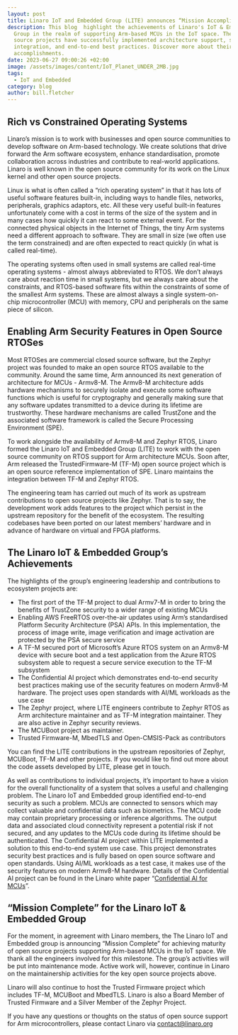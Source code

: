 ```yaml
---
layout: post
title: Linaro IoT and Embedded Group (LITE) announces “Mission Accomplished"
description: This blog  highlight the achievements of Linaro's IoT & Embedded
  Group in the realm of supporting Arm-based MCUs in the IoT space. Their open
  source projects have successfully implemented architecture support, security
  integration, and end-to-end best practices. Discover more about their
  accomplishments.
date: 2023-06-27 09:00:26 +02:00
image: /assets/images/content/IoT_Planet_UNDER_2MB.jpg
tags:
  - IoT and Embedded
category: blog
author: bill.fletcher
---
```

## Rich vs Constrained Operating Systems

Linaro’s mission is to work with businesses and open source communities to develop software on Arm-based technology. We create solutions that drive forward the Arm software ecosystem, enhance standardisation, promote collaboration across industries and contribute to real-world applications. Linaro is well known in the open source community for its work on the Linux kernel and other open source projects.

Linux is what is often called a “rich operating system” in that it has lots of useful software features built-in, including ways to handle files, networks, peripherals, graphics adaptors, etc. All these very useful built-in features unfortunately come with a cost in terms of the size of the system and in many cases how quickly it can react to some external event. For the  connected physical objects in the Internet of Things, the tiny Arm systems need a different approach to software. They are small in size (we often use the term constrained) and are often expected to react quickly (in what is called real-time).

The operating systems often used in small systems are called real-time operating systems - almost always abbreviated to RTOS. We don’t always care about reaction time in small systems, but we always care about the constraints, and RTOS-based software fits within the constraints of some of the smallest Arm systems. These are almost always a single system-on-chip microcontroller (MCU) with memory, CPU and peripherals on the same piece of silicon. 

## Enabling Arm Security Features in Open Source RTOSes

Most RTOSes are commercial closed source software, but the Zephyr project was founded to make an open source RTOS available to the community. Around the same time, Arm announced its next generation of architecture for MCUs - Armv8-M. The Armv8-M architecture adds hardware mechanisms to securely isolate and execute some software functions which is useful for cryptography and generally making sure that any software updates transmitted to a device during its lifetime are trustworthy. These hardware mechanisms are called TrustZone and the associated software framework is called the Secure Processing Environment (SPE). 

To work alongside the availability of Armv8-M and Zephyr RTOS, Linaro formed the Linaro IoT and Embedded Group (LITE) to work with the open source community on RTOS support for Arm architecture MCUs. Soon after, Arm released the TrustedFirmware-M (TF-M) open source project which is an open source reference implementation of SPE. Linaro maintains the integration between TF-M and Zephyr RTOS.

The engineering team has carried out much of its work as upstream contributions to open source projects like Zephyr. That is to say, the development work adds features to the project which persist in the upstream repository for the benefit of the ecosystem. The resulting codebases have been ported on our latest members’ hardware and in advance of hardware on virtual and FPGA platforms.

## The Linaro IoT & Embedded Group’s Achievements 

The highlights of the group’s engineering leadership and contributions to ecosystem projects are:

* The first port of the TF-M project to dual Armv7-M in order to bring the benefits of TrustZone security to a wider range of existing MCUs
* Enabling AWS FreeRTOS over-the-air updates using Arm’s standardised Platform Security Architecture (PSA) APIs. In this implementation, the process of image write, image verification and image activation are protected by the PSA secure service
* A TF-M secured port of Microsoft’s Azure RTOS system on an Armv8-M device with secure boot and a test application from the Azure RTOS subsystem able to request a secure service execution to the TF-M subsystem
* The Confidential AI project which demonstrates end-to-end security best practices making use of the security features on modern Armv8-M hardware. The project uses open standards with AI/ML workloads as the use case
* The Zephyr project, where LITE engineers contribute to Zephyr RTOS as Arm architecture maintainer and as TF-M integration maintainer. They are also active in Zephyr security reviews.
* The MCUBoot project as maintainer.
* Trusted Firmware-M, MbedTLS and Open-CMSIS-Pack as contributors

You can find the LITE contributions in the upstream repositories of Zephyr, MCUBoot, TF-M and other projects. If you would like to find out more about the code assets developed by LITE, please get in touch.

As well as contributions to individual projects, it’s important to have a vision for the overall functionality of a system that solves a useful and challenging problem. The Linaro IoT and Embedded group identified end-to-end security as such a problem. MCUs are connected to sensors which may collect valuable and confidential data such as biometrics. The MCU code may contain proprietary processing or inference algorithms. The output data and associated cloud connectivity represent a potential risk if not secured, and any updates to the MCUs code during its lifetime should be authenticated. The Confidential AI project within LITE implemented a solution to this end-to-end system use case. This project demonstrates security best practices and is fully based on open source software and open standards. Using AI/ML workloads as a test case, it makes use of the security features on modern Armv8-M hardware. Details of the Confidential AI project can be found in the Linaro white paper “[Confidential AI for MCUs](https://static.linaro.org/assets/ConfidentialAI-LinaroWhitePaper.pdf)”.

## “Mission Complete” for the Linaro IoT & Embedded Group

For the moment, in agreement with Linaro members, the The Linaro IoT and Embedded group is announcing “Mission Complete” for achieving maturity of open source projects supporting Arm-based MCUs in the IoT space. We thank all the engineers involved for this milestone. The group’s activities will be put into maintenance mode. Active work will, however, continue in Linaro on the maintainership activities for the key open source projects above. 

Linaro will also continue to host the Trusted Firmware project which includes TF-M, MCUBoot and MbedTLS. Linaro is also a Board Member of Trusted Firmware and a Silver Member of the Zephyr Project.

If you have any questions or thoughts on the status of open source support for Arm microcontrollers, please contact Linaro via [contact@linaro.org](mailto:contact@linaro.org)
